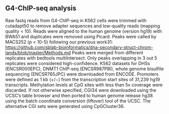 ## G4-ChIP-seq analysis
Raw fastq reads from G4-ChIP-seq in K562 cells were trimmed with cutadapt50 to remove adapter sequences and low-quality reads (mapping quality < 10). Reads were aligned to the human genome (version hg19) with BWA51 and duplicates were removed using Picard. Peaks were called by MACS252 (p < 10-5) following our previous work31: https://github.com/sblab-bioinformatics/dna-secondary-struct-chrom-lands/blob/master/Methods.md 
Peaks were merged from different replicates with bedtools multiIntersect. Only peaks overlapping in 3 out 5 replicates were considered high-confidence. K562 datasets for DHSs (ENCSR000EPC), DNMT1 ChIP-seq (ENCSR987PBI), whole genome bisulfite sequencing (ENCSR765JPC) were downloaded from ENCODE. Promoters were defined as 1 kb (+/−) from the transcription start sites of 31,239 hg19 transcripts. Methylation levels at CpG sites with less than 5x coverage were discarded. If not otherwise specified, CGI34 were downloaded using the UCSC’s table browser and then ported to human genome release hg38 using the batch coordinate conversion (liftover) tool of the UCSC. The alternative CGI sets were generated using CpGCluster36. 
